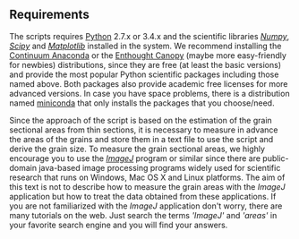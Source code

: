 Requirements
-------------

The scripts requires [Python][1] 2.7.x or 3.4.x and the scientific libraries [*Numpy*][2], [*Scipy*][3] and [*Matplotlib*][4] installed in the system. We recommend installing the [Continuum Anaconda][5] or the [Enthought Canopy][6] (maybe more easy-friendly for newbies) distributions, since they are free (at least the basic versions) and provide the most popular Python scientific packages including those named above. Both packages also provide academic free licenses for more advanced versions. In case you have space problems, there is a distribution named [miniconda][7] that only installs the packages that you choose/need.

Since the approach of the script is based on the estimation of the grain sectional areas from thin sections, it is necessary to measure in advance the areas of the grains and store them in a text file to use the script and derive the grain size. To measure the grain sectional areas, we highly encourage you to use the [*ImageJ*][8] program or similar since there are public-domain java-based image processing programs widely used for scientific research that runs on Windows, Mac OS X and Linux platforms. The aim of this text is not to describe how to measure the grain areas with the *ImageJ* application but how to treat the data obtained from these applications. If you are not familiarized with the *ImageJ* application don't worry, there are many tutorials on the web. Just search the terms *'ImageJ'* and *'areas'* in your favorite search engine and you will find your answers.

[1]: https://www.python.org/
[2]: http://www.numpy.org/
[3]: http://www.scipy.org/
[4]: http://matplotlib.org/
[5]: https://store.continuum.io/cshop/anaconda/
[6]: https://www.enthought.com/products/canopy/
[7]: http://conda.pydata.org/miniconda.html
[8]: http://rsbweb.nih.gov/ij/